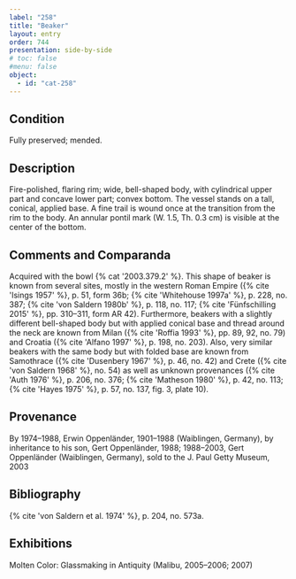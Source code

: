 ```yaml
---
label: "258"
title: "Beaker"
layout: entry
order: 744
presentation: side-by-side
# toc: false
#menu: false 
object:
  - id: "cat-258"
---
```


## Condition

Fully preserved; mended.

## Description

Fire-polished, flaring rim; wide, bell-shaped body, with cylindrical upper part and concave lower part; convex bottom. The vessel stands on a tall, conical, applied base. A fine trail is wound once at the transition from the rim to the body. An annular pontil mark (W. 1.5, Th. 0.3 cm) is visible at the center of the bottom.

## Comments and Comparanda

Acquired with the bowl {% cat '2003.379.2' %}. This shape of beaker is known from several sites, mostly in the western Roman Empire ({% cite 'Isings 1957' %}, p. 51, form 36b; {% cite 'Whitehouse 1997a' %}, p. 228, no. 387; {% cite 'von Saldern 1980b' %}, p. 118, no. 117; {% cite 'Fünfschilling 2015' %}, pp. 310–311, form AR 42). Furthermore, beakers with a slightly different bell-shaped body but with applied conical base and thread around the neck are known from Milan ({% cite 'Roffia 1993' %}, pp. 89, 92, no. 79) and Croatia ({% cite 'Alfano 1997' %}, p. 198, no. 203). Also, very similar beakers with the same body but with folded base are known from Samothrace ({% cite 'Dusenbery 1967' %}, p. 46, no. 42) and Crete ({% cite 'von Saldern 1968' %}, no. 54) as well as unknown provenances ({% cite 'Auth 1976' %}, p. 206, no. 376; {% cite 'Matheson 1980' %}, p. 42, no. 113; {% cite 'Hayes 1975' %}, p. 57, no. 137, fig. 3, plate 10).

## Provenance

By 1974–1988, Erwin Oppenländer, 1901–1988 (Waiblingen, Germany), by inheritance to his son, Gert Oppenländer, 1988; 1988–2003, Gert Oppenländer (Waiblingen, Germany), sold to the J. Paul Getty Museum, 2003

## Bibliography

{% cite 'von Saldern et al. 1974' %}, p. 204, no. 573a.

## Exhibitions

Molten Color: Glassmaking in Antiquity (Malibu, 2005–2006; 2007)
